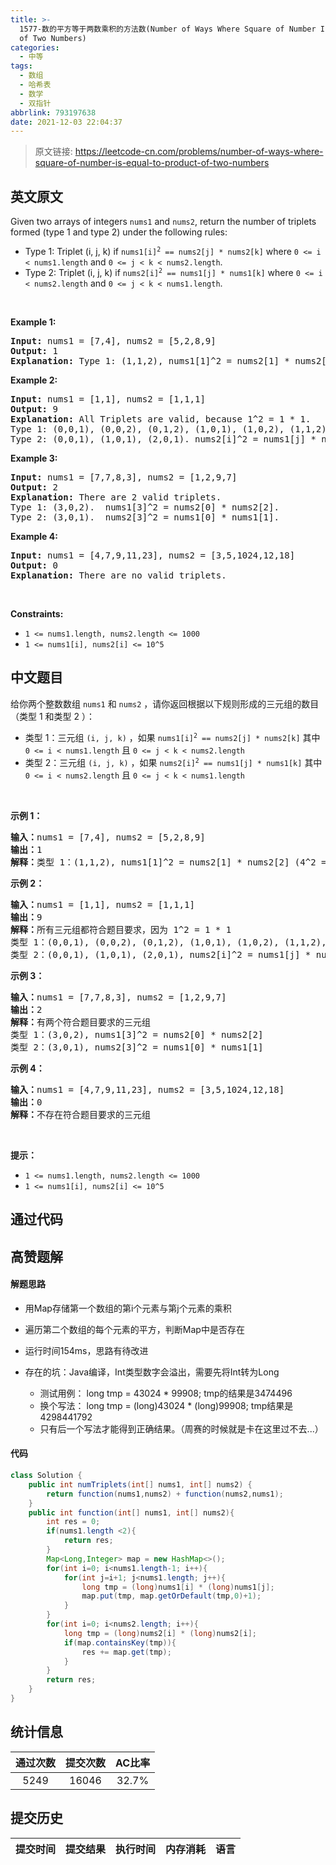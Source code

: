 ```yaml
---
title: >-
  1577-数的平方等于两数乘积的方法数(Number of Ways Where Square of Number Is Equal to Product
  of Two Numbers)
categories:
  - 中等
tags:
  - 数组
  - 哈希表
  - 数学
  - 双指针
abbrlink: 793197638
date: 2021-12-03 22:04:37
---
```


> 原文链接: https://leetcode-cn.com/problems/number-of-ways-where-square-of-number-is-equal-to-product-of-two-numbers


## 英文原文
<div><p>Given two arrays of integers&nbsp;<code>nums1</code> and <code>nums2</code>, return the number of triplets formed (type 1 and type 2) under the following rules:</p>

<ul>
	<li>Type 1: Triplet (i, j, k)&nbsp;if <code>nums1[i]<sup>2</sup>&nbsp;== nums2[j] * nums2[k]</code> where <code>0 &lt;= i &lt; nums1.length</code> and <code>0 &lt;= j &lt; k &lt; nums2.length</code>.</li>
	<li>Type 2:&nbsp;Triplet (i, j, k) if <code>nums2[i]<sup>2</sup>&nbsp;== nums1[j] * nums1[k]</code> where <code>0 &lt;= i &lt; nums2.length</code> and <code>0 &lt;= j &lt; k &lt; nums1.length</code>.</li>
</ul>

<p>&nbsp;</p>
<p><strong>Example 1:</strong></p>

<pre>
<strong>Input:</strong> nums1 = [7,4], nums2 = [5,2,8,9]
<strong>Output:</strong> 1
<strong>Explanation:</strong> Type 1: (1,1,2), nums1[1]^2 = nums2[1] * nums2[2]. (4^2 = 2 * 8). 
</pre>

<p><strong>Example 2:</strong></p>

<pre>
<strong>Input:</strong> nums1 = [1,1], nums2 = [1,1,1]
<strong>Output:</strong> 9
<strong>Explanation:</strong> All Triplets are valid, because 1^2 = 1 * 1.
Type 1: (0,0,1), (0,0,2), (0,1,2), (1,0,1), (1,0,2), (1,1,2).  nums1[i]^2 = nums2[j] * nums2[k].
Type 2: (0,0,1), (1,0,1), (2,0,1). nums2[i]^2 = nums1[j] * nums1[k].
</pre>

<p><strong>Example 3:</strong></p>

<pre>
<strong>Input:</strong> nums1 = [7,7,8,3], nums2 = [1,2,9,7]
<strong>Output:</strong> 2
<strong>Explanation:</strong> There are 2 valid triplets.
Type 1: (3,0,2).  nums1[3]^2 = nums2[0] * nums2[2].
Type 2: (3,0,1).  nums2[3]^2 = nums1[0] * nums1[1].
</pre>

<p><strong>Example 4:</strong></p>

<pre>
<strong>Input:</strong> nums1 = [4,7,9,11,23], nums2 = [3,5,1024,12,18]
<strong>Output:</strong> 0
<strong>Explanation:</strong> There are no valid triplets.
</pre>

<p>&nbsp;</p>
<p><strong>Constraints:</strong></p>

<ul>
	<li><code>1 &lt;= nums1.length, nums2.length &lt;= 1000</code></li>
	<li><code>1 &lt;= nums1[i], nums2[i] &lt;= 10^5</code></li>
</ul>
</div>

## 中文题目
<div><p>给你两个整数数组 <code>nums1</code> 和 <code>nums2</code> ，请你返回根据以下规则形成的三元组的数目（类型 1 和类型 2 ）：</p>

<ul>
	<li>类型 1：三元组 <code>(i, j, k)</code> ，如果 <code>nums1[i]<sup>2</sup>&nbsp;== nums2[j] * nums2[k]</code> 其中 <code>0 &lt;= i &lt; nums1.length</code> 且 <code>0 &lt;= j &lt; k &lt; nums2.length</code></li>
	<li>类型 2：三元组 <code>(i, j, k)</code> ，如果 <code>nums2[i]<sup>2</sup>&nbsp;== nums1[j] * nums1[k]</code> 其中 <code>0 &lt;= i &lt; nums2.length</code> 且 <code>0 &lt;= j &lt; k &lt; nums1.length</code></li>
</ul>

<p>&nbsp;</p>

<p><strong>示例 1：</strong></p>

<pre><strong>输入：</strong>nums1 = [7,4], nums2 = [5,2,8,9]
<strong>输出：</strong>1
<strong>解释：</strong>类型 1：(1,1,2), nums1[1]^2 = nums2[1] * nums2[2] (4^2 = 2 * 8)</pre>

<p><strong>示例 2：</strong></p>

<pre><strong>输入：</strong>nums1 = [1,1], nums2 = [1,1,1]
<strong>输出：</strong>9
<strong>解释：</strong>所有三元组都符合题目要求，因为 1^2 = 1 * 1
类型 1：(0,0,1), (0,0,2), (0,1,2), (1,0,1), (1,0,2), (1,1,2), nums1[i]^2 = nums2[j] * nums2[k]
类型 2：(0,0,1), (1,0,1), (2,0,1), nums2[i]^2 = nums1[j] * nums1[k]
</pre>

<p><strong>示例 3：</strong></p>

<pre><strong>输入：</strong>nums1 = [7,7,8,3], nums2 = [1,2,9,7]
<strong>输出：</strong>2
<strong>解释：</strong>有两个符合题目要求的三元组
类型 1：(3,0,2), nums1[3]^2 = nums2[0] * nums2[2]
类型 2：(3,0,1), nums2[3]^2 = nums1[0] * nums1[1]
</pre>

<p><strong>示例 4：</strong></p>

<pre><strong>输入：</strong>nums1 = [4,7,9,11,23], nums2 = [3,5,1024,12,18]
<strong>输出：</strong>0
<strong>解释：</strong>不存在符合题目要求的三元组
</pre>

<p>&nbsp;</p>

<p><strong>提示：</strong></p>

<ul>
	<li><code>1 &lt;= nums1.length, nums2.length &lt;= 1000</code></li>
	<li><code>1 &lt;= nums1[i], nums2[i] &lt;= 10^5</code></li>
</ul>
</div>

## 通过代码
<RecoDemo>
</RecoDemo>


## 高赞题解
#### 解题思路
- 用Map存储第一个数组的第i个元素与第j个元素的乘积
- 遍历第二个数组的每个元素的平方，判断Map中是否存在
- 运行时间154ms，思路有待改进

- 存在的坑：Java编译，Int类型数字会溢出，需要先将Int转为Long
    - 测试用例： long tmp = 43024 * 99908;  tmp的结果是3474496
    - 换个写法： long tmp = (long)43024 * (long)99908;  tmp结果是4298441792
    - 只有后一个写法才能得到正确结果。（周赛的时候就是卡在这里过不去...）

#### 代码
~~~ java
class Solution {
    public int numTriplets(int[] nums1, int[] nums2) {
        return function(nums1,nums2) + function(nums2,nums1);
    }
    public int function(int[] nums1, int[] nums2){
        int res = 0;
        if(nums1.length <2){
            return res;
        }
        Map<Long,Integer> map = new HashMap<>();
        for(int i=0; i<nums1.length-1; i++){
            for(int j=i+1; j<nums1.length; j++){
                long tmp = (long)nums1[i] * (long)nums1[j];
                map.put(tmp, map.getOrDefault(tmp,0)+1);
            }
        }
        for(int i=0; i<nums2.length; i++){
            long tmp = (long)nums2[i] * (long)nums2[i];
            if(map.containsKey(tmp)){
                res += map.get(tmp);
            }
        }
        return res;
    }
}
~~~

## 统计信息
| 通过次数 | 提交次数 | AC比率 |
| :------: | :------: | :------: |
|    5249    |    16046    |   32.7%   |

## 提交历史
| 提交时间 | 提交结果 | 执行时间 |  内存消耗  | 语言 |
| :------: | :------: | :------: | :--------: | :--------: |
